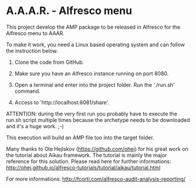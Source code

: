 A.A.A.R. - Alfresco menu
===

This project develop the AMP package to be released in Alfresco for the Alfresco menu to AAAR.

To make it work, you need a Linux based operating system and can follow the instruction below.

1) Clone the code from GitHub.

2) Make sure you have an Alfresco instance running on port 8080.

3) Open a terminal and enter into the project folder. Run the './run.sh' command.

4) Access to 'http://localhost:8081/share'.

ATTENTION: during the very first run you probably have to execute the run.sh script multiple times because the archetype needs to be downloaded and it's a huge work. ;-)

This execution will build an AMP file too into the target folder.

Many thanks to Ole Hejlskov (https://github.com/ohej) for his great work on the tutorial about Aikau framework. The tutorial is mainly the major reference for this solution.
Please read here for further informations: http://ohej.github.io/alfresco-tutorials/tutorial/aikau/tutorial.html

For more informations:
http://fcorti.com/alfresco-audit-analysis-reporting/